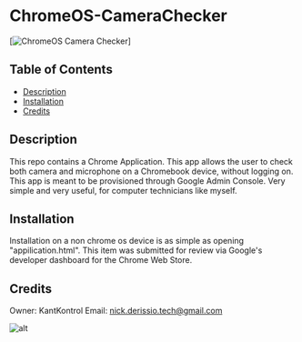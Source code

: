 # ChromeOS-CameraChecker

[![ChromeOS Camera Checker]()]

## Table of Contents

* [Description](#description)
* [Installation](#installation)
* [Credits](#credits)

## Description
This repo contains a Chrome Application. This app allows the user to check both camera and microphone on a Chromebook device, without logging on. This app is meant to be provisioned through Google Admin Console. Very simple and very useful, for computer technicians like myself.

## Installation
Installation on a non chrome os device is as simple as opening "appilication.html". This item was submitted for review via Google's developer dashboard for the Chrome Web Store.

## Credits

Owner: KantKontrol Email: nick.derissio.tech@gmail.com

![alt](https://avatars0.githubusercontent.com/u/57921318?v=4)


